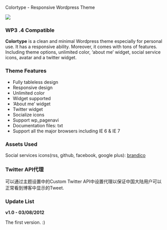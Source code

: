 Colortype - Responsive Wordpress Theme

<img src="http://zihua.li/wp-content/uploads/2012/08/preview.png" />

### WP3 .4 Compatible

**Colortype** is a clean and minimal Wordpress theme especially for
personal use. It has a responsive ability. Moreover, it comes with tons
of features. Including theme options, unlimited color, ‘about me’
widget, social service icons, avatar and a twitter widget.

### Theme Features

-   Fully tableless design
-   Responsive design
-   Unlimited color
-   Widget supported
-   ‘About me’ widget
-   Twitter widget
-   Socialize icons
-   Support wp\_pagenavi
-   Documentation files: txt
-   Support all the major browsers including IE 6 & IE 7

### Assets Used

Social services icons(rss, github, facebook, google plus): [brandico][]

### Twitter API代理

可以通过主题设置中的Custom Twitter API中设置代理以保证中国大陆用户可以正常看到博客中显示的Tweet.

### Update List

**v1.0 - 03/08/2012**

The first version. :)

  [brandico]: https://github.com/fontello/brandico.font
  [colortype.wordpress@zihua.li]: mailto:colortype.wordpress@zihua.li


